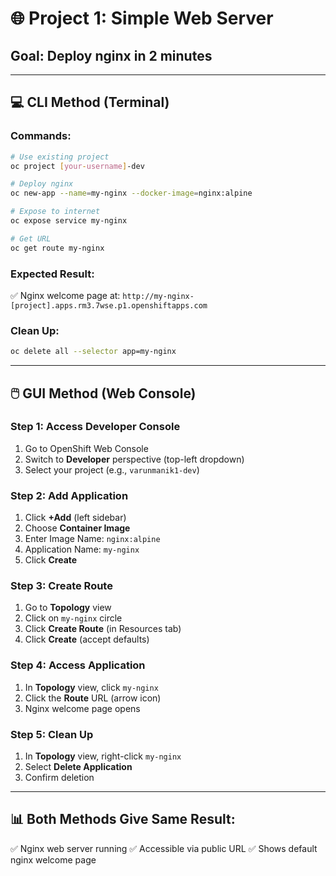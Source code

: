 # 🌐 **Project 1: Simple Web Server**

## **Goal:** Deploy nginx in 2 minutes

---

## 💻 **CLI Method (Terminal)**

### **Commands:**
```bash
# Use existing project
oc project [your-username]-dev

# Deploy nginx
oc new-app --name=my-nginx --docker-image=nginx:alpine

# Expose to internet
oc expose service my-nginx

# Get URL
oc get route my-nginx
```

### **Expected Result:**
✅ Nginx welcome page at: `http://my-nginx-[project].apps.rm3.7wse.p1.openshiftapps.com`

### **Clean Up:**
```bash
oc delete all --selector app=my-nginx
```

---

## 🖱️ **GUI Method (Web Console)**

### **Step 1: Access Developer Console**
1. Go to OpenShift Web Console
2. Switch to **Developer** perspective (top-left dropdown)
3. Select your project (e.g., `varunmanik1-dev`)

### **Step 2: Add Application**
1. Click **+Add** (left sidebar)
2. Choose **Container Image**
3. Enter Image Name: `nginx:alpine`
4. Application Name: `my-nginx`
5. Click **Create**

### **Step 3: Create Route**
1. Go to **Topology** view
2. Click on `my-nginx` circle
3. Click **Create Route** (in Resources tab)
4. Click **Create** (accept defaults)

### **Step 4: Access Application**
1. In **Topology** view, click `my-nginx`
2. Click the **Route** URL (arrow icon)
3. Nginx welcome page opens

### **Step 5: Clean Up**
1. In **Topology** view, right-click `my-nginx`
2. Select **Delete Application**
3. Confirm deletion

---

## 📊 **Both Methods Give Same Result:**
✅ Nginx web server running
✅ Accessible via public URL
✅ Shows default nginx welcome page
